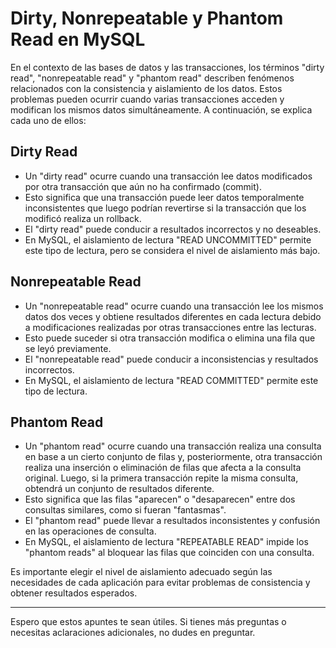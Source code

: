 # Dirty, Nonrepeatable y Phantom Read en MySQL

En el contexto de las bases de datos y las transacciones, los términos "dirty read", "nonrepeatable read" y "phantom read" describen fenómenos relacionados con la consistencia y aislamiento de los datos. Estos problemas pueden ocurrir cuando varias transacciones acceden y modifican los mismos datos simultáneamente. A continuación, se explica cada uno de ellos:

## Dirty Read

- Un "dirty read" ocurre cuando una transacción lee datos modificados por otra transacción que aún no ha confirmado (commit).
- Esto significa que una transacción puede leer datos temporalmente inconsistentes que luego podrían revertirse si la transacción que los modificó realiza un rollback.
- El "dirty read" puede conducir a resultados incorrectos y no deseables.
- En MySQL, el aislamiento de lectura "READ UNCOMMITTED" permite este tipo de lectura, pero se considera el nivel de aislamiento más bajo.

## Nonrepeatable Read

- Un "nonrepeatable read" ocurre cuando una transacción lee los mismos datos dos veces y obtiene resultados diferentes en cada lectura debido a modificaciones realizadas por otras transacciones entre las lecturas.
- Esto puede suceder si otra transacción modifica o elimina una fila que se leyó previamente.
- El "nonrepeatable read" puede conducir a inconsistencias y resultados incorrectos.
- En MySQL, el aislamiento de lectura "READ COMMITTED" permite este tipo de lectura.

## Phantom Read

- Un "phantom read" ocurre cuando una transacción realiza una consulta en base a un cierto conjunto de filas y, posteriormente, otra transacción realiza una inserción o eliminación de filas que afecta a la consulta original. Luego, si la primera transacción repite la misma consulta, obtendrá un conjunto de resultados diferente.
- Esto significa que las filas "aparecen" o "desaparecen" entre dos consultas similares, como si fueran "fantasmas".
- El "phantom read" puede llevar a resultados inconsistentes y confusión en las operaciones de consulta.
- En MySQL, el aislamiento de lectura "REPEATABLE READ" impide los "phantom reads" al bloquear las filas que coinciden con una consulta.

Es importante elegir el nivel de aislamiento adecuado según las necesidades de cada aplicación para evitar problemas de consistencia y obtener resultados esperados.

---

Espero que estos apuntes te sean útiles. Si tienes más preguntas o necesitas aclaraciones adicionales, no dudes en preguntar.